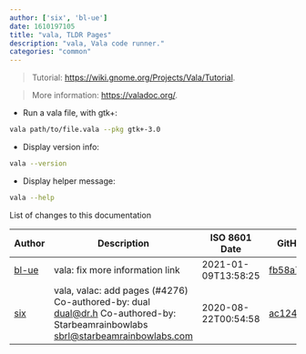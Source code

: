 ```yaml
---
author: ['six', 'bl-ue']
date: 1610197105
title: "vala, TLDR Pages"
description: "vala, Vala code runner."
categories: "common"
---
```

> Tutorial: <https://wiki.gnome.org/Projects/Vala/Tutorial>.

> More information: <https://valadoc.org/>.

- Run a vala file, with gtk+:

```bash
vala path/to/file.vala --pkg gtk+-3.0
```

- Display version info:

```bash
vala --version
```

- Display helper message:

```bash
vala --help
```
List of changes to this documentation


Author | Description | ISO 8601 Date | GitHub link
------|-----|-----|-----
[bl-ue](mailto:54780737+bl-ue@users.noreply.github.com) | vala: fix more information link | 2021-01-09T13:58:25 | [fb58a733ff82](https://github.com/tldr-pages/tldr/commit/fb58a733ff82a37e0e965d45e316d9354ed75d7b)
[six](mailto:354651432@qq.com) | vala, valac: add pages (#4276) Co-authored-by: dual <dual@dr.h> Co-authored-by: Starbeamrainbowlabs <sbrl@starbeamrainbowlabs.com> | 2020-08-22T00:54:58 | [ac124dfd8e12](https://github.com/tldr-pages/tldr/commit/ac124dfd8e121e45f5d8fc68b751324b65bb12fe)

